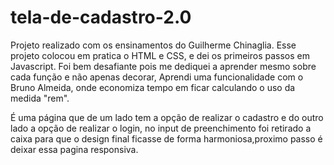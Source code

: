 # tela-de-cadastro-2.0

Projeto realizado com os ensinamentos do Guilherme Chinaglia.
Esse projeto colocou em pratica o HTML e CSS, e dei os primeiros passos em Javascript.
Foi bem desafiante pois me dediquei a aprender mesmo sobre cada função e não apenas decorar,
Aprendi uma funcionalidade com o Bruno Almeida, onde economiza tempo em ficar calculando o uso da medida "rem".

É uma página que de um lado tem a opção de realizar o cadastro e do outro lado a opção de realizar o login, no input de preenchimento foi retirado a caixa para que o design final ficasse de forma harmoniosa,proximo passo é deixar essa pagina responsiva.
